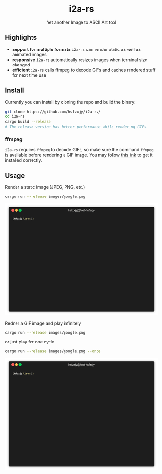 <h1 align="center">
    i2a-rs
</h1>
<p style="text-align:center">Yet another Image to ASCII Art tool</p>

## Highlights

 + **support for multiple formats** `i2a-rs` can render static as well as animated images
 + **responsive** `i2a-rs` automatically resizes images when terminal size changed
 + **efficient** `i2a-rs` calls ffmpeg to decode GIFs and caches rendered stuff for next time use 

## Install

Currently you can install by cloning the repo and build the binary:

```bash
git clone https://github.com/hsfzxjy/i2a-rs/
cd i2a-rs
cargo build --release  
# The release version has better performance while rendering GIFs
```

### ffmpeg

`i2a-rs` requires `ffmpeg` to decode GIFs, so make sure the command `ffmpeg` is available before rendering a GIF image. You may follow [this link](https://ffmpeg.org/download.html) to get it installed correctly.

## Usage

Render a static image (JPEG, PNG, etc.)

```bash
cargo run --release images/google.png
```

![Google-Demo](./assets/demo-google.gif)


Redner a GIF image and play infinitely

```bash
cargo run --release images/google.png
```

or just play for one cycle

```bash
cargo run --release images/google.png --once
```

![GIF-Demo](./assets/demo.gif)
